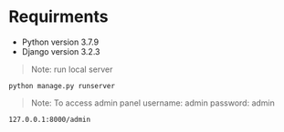 # Requirments

- Python version 3.7.9
- Django version 3.2.3

> Note: run local server
```
python manage.py runserver
```

> Note: To access admin panel
username: admin
password: admin
```sh
127.0.0.1:8000/admin
```
